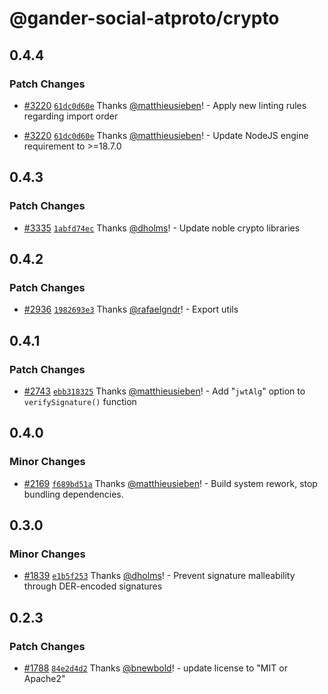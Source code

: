 # @gander-social-atproto/crypto

## 0.4.4

### Patch Changes

- [#3220](https://github.com/bluesky-social/atproto/pull/3220) [
  `61dc0d60e`](https://github.com/bluesky-social/atproto/commit/61dc0d60e19b88c6427a54c6d95a391b5f4da7bd)
  Thanks [@matthieusieben](https://github.com/matthieusieben)! - Apply new linting rules regarding import order

- [#3220](https://github.com/bluesky-social/atproto/pull/3220) [
  `61dc0d60e`](https://github.com/bluesky-social/atproto/commit/61dc0d60e19b88c6427a54c6d95a391b5f4da7bd)
  Thanks [@matthieusieben](https://github.com/matthieusieben)! - Update NodeJS engine requirement to >=18.7.0

## 0.4.3

### Patch Changes

- [#3335](https://github.com/bluesky-social/atproto/pull/3335) [
  `1abfd74ec`](https://github.com/bluesky-social/atproto/commit/1abfd74ec7114e5d8e2411f7a4fa10bdce97e277)
  Thanks [@dholms](https://github.com/dholms)! - Update noble crypto libraries

## 0.4.2

### Patch Changes

- [#2936](https://github.com/bluesky-social/atproto/pull/2936) [
  `1982693e3`](https://github.com/bluesky-social/atproto/commit/1982693e3ea1fef4db76ac9aca3db8dc5ebf3fe0)
  Thanks [@rafaelgndr](https://github.com/rafaelgndr)! - Export utils

## 0.4.1

### Patch Changes

- [#2743](https://github.com/bluesky-social/atproto/pull/2743) [
  `ebb318325`](https://github.com/bluesky-social/atproto/commit/ebb318325b6e80c4ea1a93a617569da2698afe31)
  Thanks [@matthieusieben](https://github.com/matthieusieben)! - Add "`jwtAlg`" option to `verifySignature()` function

## 0.4.0

### Minor Changes

- [#2169](https://github.com/bluesky-social/atproto/pull/2169) [
  `f689bd51a`](https://github.com/bluesky-social/atproto/commit/f689bd51a2f4e02d4eca40eb2568a1fcb95494e9)
  Thanks [@matthieusieben](https://github.com/matthieusieben)! - Build system rework, stop bundling dependencies.

## 0.3.0

### Minor Changes

- [#1839](https://github.com/bluesky-social/atproto/pull/1839) [
  `e1b5f253`](https://github.com/bluesky-social/atproto/commit/e1b5f2537a5ba4d8b951a741269b604856028ae5)
  Thanks [@dholms](https://github.com/dholms)! - Prevent signature malleability through DER-encoded signatures

## 0.2.3

### Patch Changes

- [#1788](https://github.com/bluesky-social/atproto/pull/1788) [
  `84e2d4d2`](https://github.com/bluesky-social/atproto/commit/84e2d4d2b6694f344d80c18672c78b650189d423)
  Thanks [@bnewbold](https://github.com/bnewbold)! - update license to "MIT or Apache2"
